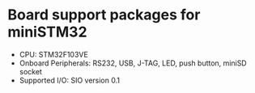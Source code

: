 # Board support packages for miniSTM32 #
  * CPU: STM32F103VE
  * Onboard Peripherals: RS232, USB, J-TAG, LED, push button, miniSD socket
  * Supported I/O: SIO version 0.1